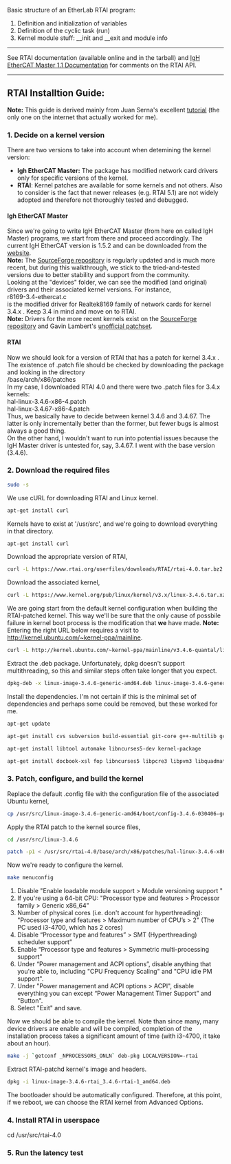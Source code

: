 Basic structure of an EtherLab RTAI program:  
1. Definition and initialization of variables  
2. Definition of the cyclic task (run)  
3. Kernel module stuff: __init and __exit and module info  
___

See RTAI documentation (available online and in the tarball) and [IgH EtherCAT Master 1.1 Documentation](https://www.etherlab.org/download/ethercat/igh-ethercat-master-1.1.pdf) for comments on the RTAI API.
___
## RTAI Installtion Guide:
**Note:** This guide is derived mainly from Juan Serna's excellent [tutorial](https://sites.google.com/site/thefreakengineer/tutorials/rtai-5-0-1-lubuntu-14-04-x64) (the only one on the internet that actually worked for me).
### 1. Decide on a kernel version
There are two versions to take into account when detemining the kernel version:  
* **Igh EtherCAT Master:** The package has modified network card drivers only for specific versions of the kernel. 
* **RTAI**: Kernel patches are available for some kernels and not others. Also to consider is the fact that newer releases (e.g. RTAI 5.1) are not widely adopted and therefore not thoroughly tested and debugged.   
#### Igh EtherCAT Master
Since we're going to write IgH EtherCAT Master (from here on called IgH Master) programs, we start from there and proceed accordingly. 
The current IgH EtherCAT version is 1.5.2 and can be downloaded from the [website](https://www.etherlab.org/en/ethercat/index.php).  
**Note:** The [SourceForge repository](https://sourceforge.net/projects/etherlabmaster) is regularly updated and is much more recent, but during this walkthrough, we stick to the tried-and-tested versions due to better stability and support from the community.  
Looking at the "devices" folder, we can see the modified (and original) drivers and their associated kernel versions.
For instance,  
r8169-3.4-ethercat.c  
is the modified driver for Realtek8169 family of network cards for kernel 3.4.x . Keep 3.4 in mind and move on to RTAI.  
**Note:** Drivers for the more recent kernels exist on the [SourceForge repository](https://sourceforge.net/projects/etherlabmaster) and Gavin Lambert's [unofficial patchset](https://sourceforge.net/u/uecasm/etherlab-patches/ci/default/tree/#readme).  
#### RTAI
Now we should look for a version of RTAI that has a patch for kernel 3.4.x . The existence of .patch file should be checked by downloading the package and looking in the directory  
/base/arch/x86/patches  
In my case, I downloaded RTAI 4.0 and there were two .patch files for 3.4.x kernels:  
hal-linux-3.4.6-x86-4.patch     
hal-linux-3.4.67-x86-4.patch  
Thus, we basically have to decide between kernel 3.4.6 and 3.4.67. The latter is only incrementally better than the former, but fewer bugs is almost always a good thing.   
On the other hand, I wouldn't want to run into potential issues because the IgH Master driver is untested for, say, 3.4.67. I went with the base version (3.4.6).  
### 2. Download the required files
```bash
sudo -s
```
We use cURL for downloading RTAI and Linux kernel.
```bash
apt-get install curl
```
Kernels have to exist at '/usr/src', and we're going to download everything in that directory.
```bash
apt-get install curl
```
Download the appropriate version of RTAI,
```bash
curl -L https://www.rtai.org/userfiles/downloads/RTAI/rtai-4.0.tar.bz2 | tar xj
```
Download the associated kernel,
```bash
curl -L https://www.kernel.org/pub/linux/kernel/v3.x/linux-3.4.6.tar.xz | tar xJ
```
We are going start from the default kernel configuration when building the RTAI-patched kernel. This way we'll be sure that the only cause of possbile failure in kernel boot process is the modification that **we** have made.
**Note:** Entering the right URL below requires a visit to http://kernel.ubuntu.com/~kernel-ppa/mainline.
```bash
curl -L http://kernel.ubuntu.com/~kernel-ppa/mainline/v3.4.6-quantal/linux-image-3.4.6-030406-generic_3.4.6-030406.201207191609_amd64.deb -o linux-image-3.4.6-generic-amd64.deb
```
Extract the .deb package. Unfortunately, dpkg doesn't support multithreading, so this and similar steps often take longer that you expect.
```bash
dpkg-deb -x linux-image-3.4.6-generic-amd64.deb linux-image-3.4.6-generic-amd64
```
Install the dependencies. I'm not certain if this is the minimal set of dependencies and perhaps some could be removed, but these worked for me.
```bash
apt-get update
```
```bash
apt-get install cvs subversion build-essential git-core g++-multilib gcc-multilib
```
```bash
apt-get install libtool automake libncurses5-dev kernel-package
```
```bash
apt-get install docbook-xsl fop libncurses5 libpcre3 libpvm3 libquadmath0 libsaxon-java libskinlf-java libstdc++6 libtinfo5 libxml2 tcl8.5 tk8.5 zlib1g libgcc1 libc6 libblas-dev gfortran liblapack-dev libssl-dev portaudio19-dev portaudio19-doc
```

### 3. Patch, configure, and build the kernel
Replace the default .config file with the configuration file of the associated Ubuntu kernel,
```bash
cp /usr/src/linux-image-3.4.6-generic-amd64/boot/config-3.4.6-030406-generic /usr/src/linux-3.4.6/.config
```
Apply the RTAI patch to the kernel source files,
```bash
cd /usr/src/linux-3.4.6
```
```bash
patch -p1 < /usr/src/rtai-4.0/base/arch/x86/patches/hal-linux-3.4.6-x86-4.patch
```
Now we're ready to configure the kernel.
```bash
make menuconfig
```
1. Disable "Enable loadable module support > Module versioning support "
2. If you're using a 64-bit CPU: "Processor type and features > Processor family > Generic x86_64"
3. Number of physical cores (i.e. don't account for hyperthreading): "Processor type and features > Maximum number of CPU’s > 2" (The PC used i3-4700, which has 2 cores)
4. Disable “Processor type and features” > SMT (Hyperthreading) scheduler support”
5. Enable “Processor type and features > Symmetric multi-processing support"
6. Under “Power management and ACPI options”, disable anything that you're able to, including "CPU Frequency Scaling" and "CPU idle PM support".
7. Under "Power management and ACPI options > ACPI", disable everything you can except “Power Management Timer Support” and "Button".  
8. Select "Exit" and save.  

Now we should be able to compile the kernel. Note than since many, many device drivers are enable and will be compiled, completion of the installation process takes a significant amount of time (with i3-4700, it take about an hour).
```bash
make -j `getconf _NPROCESSORS_ONLN` deb-pkg LOCALVERSION=-rtai
```
Extract RTAI-patchd kernel's image and headers.
```bash
dpkg -i linux-image-3.4.6-rtai_3.4.6-rtai-1_amd64.deb
```
The bootloader should be automatically configured. Therefore, at this point, if we reboot, we can choose the RTAI kernel from Advanced Options.
### 4. Install RTAI in userspace

cd /usr/src/rtai-4.0



### 5. Run the latency test


